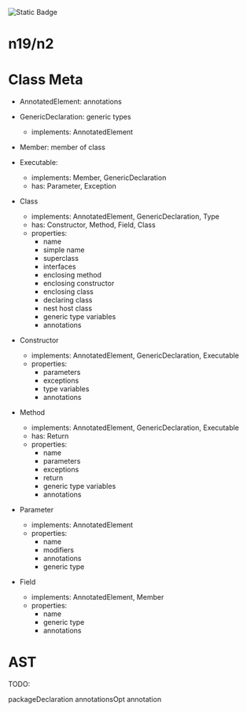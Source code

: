 ![Static Badge](https://img.shields.io/badge/InsureMO-777AF2.svg)

# n19/n2

# Class Meta

- AnnotatedElement: annotations
- GenericDeclaration: generic types
	- implements: AnnotatedElement
- Member: member of class
- Executable:
	- implements: Member, GenericDeclaration
	- has: Parameter, Exception

- Class
	- implements: AnnotatedElement, GenericDeclaration, Type
	- has: Constructor, Method, Field, Class
	- properties:
		- name
		- simple name
		- superclass
		- interfaces
		- enclosing method
		- enclosing constructor
		- enclosing class
		- declaring class
		- nest host class
		- generic type variables
		- annotations

- Constructor
	- implements: AnnotatedElement, GenericDeclaration, Executable
	- properties:
		- parameters
		- exceptions
		- type variables
		- annotations

- Method
	- implements: AnnotatedElement, GenericDeclaration, Executable
	- has: Return
	- properties:
		- name
		- parameters
		- exceptions
		- return
		- generic type variables
		- annotations

- Parameter
	- implements: AnnotatedElement
	- properties:
		- name
		- modifiers
		- annotations
		- generic type

- Field
	- implements: AnnotatedElement, Member
	- properties:
		- name
		- generic type
		- annotations

# AST

TODO:

packageDeclaration
annotationsOpt
annotation

 